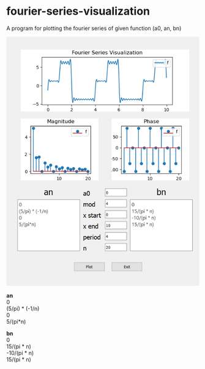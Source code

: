 # fourier-series-visualization
A program for plotting the fourier series of given function (a0, an, bn)

![Example picture](https://github.com/ozgurkara99/fourier-series-visualization/blob/master/example.png)

__an__  
0  
(5/pi) * (-1/n)  
0  
5/(pi*n)  

__bn__  
0  
15/(pi * n)  
-10/(pi * n)  
15/(pi * n)  
